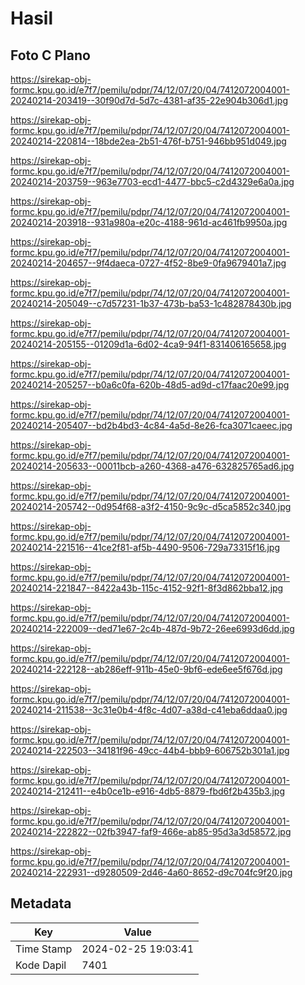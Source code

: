 # Hasil

## Foto C Plano

https://sirekap-obj-formc.kpu.go.id/e7f7/pemilu/pdpr/74/12/07/20/04/7412072004001-20240214-203419--30f90d7d-5d7c-4381-af35-22e904b306d1.jpg

https://sirekap-obj-formc.kpu.go.id/e7f7/pemilu/pdpr/74/12/07/20/04/7412072004001-20240214-220814--18bde2ea-2b51-476f-b751-946bb951d049.jpg

https://sirekap-obj-formc.kpu.go.id/e7f7/pemilu/pdpr/74/12/07/20/04/7412072004001-20240214-203759--963e7703-ecd1-4477-bbc5-c2d4329e6a0a.jpg

https://sirekap-obj-formc.kpu.go.id/e7f7/pemilu/pdpr/74/12/07/20/04/7412072004001-20240214-203918--931a980a-e20c-4188-961d-ac461fb9950a.jpg

https://sirekap-obj-formc.kpu.go.id/e7f7/pemilu/pdpr/74/12/07/20/04/7412072004001-20240214-204657--9f4daeca-0727-4f52-8be9-0fa9679401a7.jpg

https://sirekap-obj-formc.kpu.go.id/e7f7/pemilu/pdpr/74/12/07/20/04/7412072004001-20240214-205049--c7d57231-1b37-473b-ba53-1c482878430b.jpg

https://sirekap-obj-formc.kpu.go.id/e7f7/pemilu/pdpr/74/12/07/20/04/7412072004001-20240214-205155--01209d1a-6d02-4ca9-94f1-831406165658.jpg

https://sirekap-obj-formc.kpu.go.id/e7f7/pemilu/pdpr/74/12/07/20/04/7412072004001-20240214-205257--b0a6c0fa-620b-48d5-ad9d-c17faac20e99.jpg

https://sirekap-obj-formc.kpu.go.id/e7f7/pemilu/pdpr/74/12/07/20/04/7412072004001-20240214-205407--bd2b4bd3-4c84-4a5d-8e26-fca3071caeec.jpg

https://sirekap-obj-formc.kpu.go.id/e7f7/pemilu/pdpr/74/12/07/20/04/7412072004001-20240214-205633--00011bcb-a260-4368-a476-632825765ad6.jpg

https://sirekap-obj-formc.kpu.go.id/e7f7/pemilu/pdpr/74/12/07/20/04/7412072004001-20240214-205742--0d954f68-a3f2-4150-9c9c-d5ca5852c340.jpg

https://sirekap-obj-formc.kpu.go.id/e7f7/pemilu/pdpr/74/12/07/20/04/7412072004001-20240214-221516--41ce2f81-af5b-4490-9506-729a73315f16.jpg

https://sirekap-obj-formc.kpu.go.id/e7f7/pemilu/pdpr/74/12/07/20/04/7412072004001-20240214-221847--8422a43b-115c-4152-92f1-8f3d862bba12.jpg

https://sirekap-obj-formc.kpu.go.id/e7f7/pemilu/pdpr/74/12/07/20/04/7412072004001-20240214-222009--ded71e67-2c4b-487d-9b72-26ee6993d6dd.jpg

https://sirekap-obj-formc.kpu.go.id/e7f7/pemilu/pdpr/74/12/07/20/04/7412072004001-20240214-222128--ab286eff-911b-45e0-9bf6-ede6ee5f676d.jpg

https://sirekap-obj-formc.kpu.go.id/e7f7/pemilu/pdpr/74/12/07/20/04/7412072004001-20240214-211538--3c31e0b4-4f8c-4d07-a38d-c41eba6ddaa0.jpg

https://sirekap-obj-formc.kpu.go.id/e7f7/pemilu/pdpr/74/12/07/20/04/7412072004001-20240214-222503--34181f96-49cc-44b4-bbb9-606752b301a1.jpg

https://sirekap-obj-formc.kpu.go.id/e7f7/pemilu/pdpr/74/12/07/20/04/7412072004001-20240214-212411--e4b0ce1b-e916-4db5-8879-fbd6f2b435b3.jpg

https://sirekap-obj-formc.kpu.go.id/e7f7/pemilu/pdpr/74/12/07/20/04/7412072004001-20240214-222822--02fb3947-faf9-466e-ab85-95d3a3d58572.jpg

https://sirekap-obj-formc.kpu.go.id/e7f7/pemilu/pdpr/74/12/07/20/04/7412072004001-20240214-222931--d9280509-2d46-4a60-8652-d9c704fc9f20.jpg


## Metadata

| Key        | Value               |
| ---------- | ------------------- |
| Time Stamp | 2024-02-25 19:03:41 |
| Kode Dapil | 7401                |



